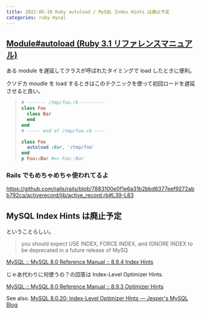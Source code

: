 ```yaml
---
title: 2022-05-19 Ruby autoload / MySQL Index Hints は廃止予定
categories: ruby mysql
---	
```


## [Module#autoload (Ruby 3.1 リファレンスマニュアル)](https://docs.ruby-lang.org/ja/latest/method/Module/i/autoload.html)

ある module を遅延してクラスが呼ばれたタイミングで load したときに便利。

クソデカ moudle を load するときはこのテクニックを使って初回ロードを遅延させると良い。

> ```rb
> # ------- /tmp/foo.rb ---------
> class Foo
>   class Bar
>   end
> end
> # ----- end of /tmp/foo.rb ----
> 
> class Foo
>   autoload :Bar, '/tmp/foo'
> end
> p Foo::Bar #=> Foo::Bar
> ```

### Rails でもめちゃめちゃ使われてるよ

<https://github.com/rails/rails/blob/7883100e0f1e6a31b2bbd6377eef9272abb792ca/activerecord/lib/active_record.rb#L39-L83>

## MySQL Index Hints は廃止予定

ということらしい。

> you should expect USE INDEX, FORCE INDEX, and IGNORE INDEX to be deprecated in a future release of MySQ

[MySQL :: MySQL 8.0 Reference Manual :: 8.9.4 Index Hints](https://dev.mysql.com/doc/refman/8.0/en/index-hints.html)

じゃあ代わりに何使うの？の回答は Index-Level Optimizer Hints.

[MySQL :: MySQL 8.0 Reference Manual :: 8.9.3 Optimizer Hints](https://dev.mysql.com/doc/refman/8.0/en/optimizer-hints.html#optimizer-hints-index-level)

See also. [MySQL 8.0.20: Index-Level Optimizer Hints — Jesper's MySQL Blog](https://mysql.wisborg.dk/2020/04/28/mysql-8-0-20-index-level-optimizer-hints/)
